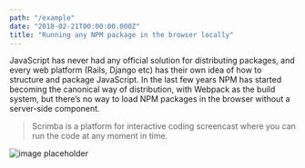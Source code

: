 ```yaml
---
path: "/example"
date: "2018-02-21T00:00:00.000Z"
title: "Running any NPM package in the browser locally"
---
```


JavaScript has never had any official solution for distributing packages, and every web platform (Rails, Django etc) has their own idea of how to structure and package JavaScript. In the last few years NPM has started becoming the canonical way of distribution, with Webpack as the build system, but there’s no way to load NPM packages in the browser without a server-side component.

> Scrimba is a platform for interactive coding screencast where
you can run the code at any moment in time.

![image placeholder](https://mave.me/img/projects/full_placeholder.png)
